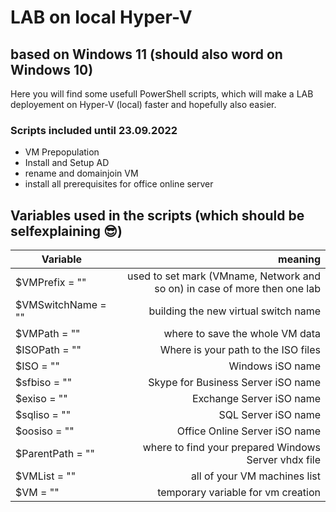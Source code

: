 # LAB on local Hyper-V
## based on Windows 11 (should also word on Windows 10)

Here you will find some usefull PowerShell scripts, which will make a LAB deployement on Hyper-V (local) faster and hopefully also easier.

### Scripts included until 23.09.2022
* VM Prepopulation
* Install and Setup AD
* rename and domainjoin VM
* install all prerequisites for office online server

## Variables used in the scripts (which should be selfexplaining 😎)

| Variable | meaning |
|--|--:
|$VMPrefix = ""| used to set mark (VMname, Network and so on) in case of more then one lab |
|$VMSwitchName = ""| building the new virtual switch name |
|$VMPath = ""| where to save the whole VM data|
|$ISOPath = ""| Where is your path to the ISO files|
|$ISO = ""| Windows iSO name|
|$sfbiso = ""| Skype for Business Server iSO name|
|$exiso = ""| Exchange Server iSO name|
|$sqliso = ""|SQL Server iSO name |
|$oosiso = ""|Office Online Server iSO name |
|$ParentPath = ""|where to find your prepared Windows Server vhdx file |
|$VMList = ""| all of your VM machines list|
|$VM = ""| temporary variable for vm creation|

